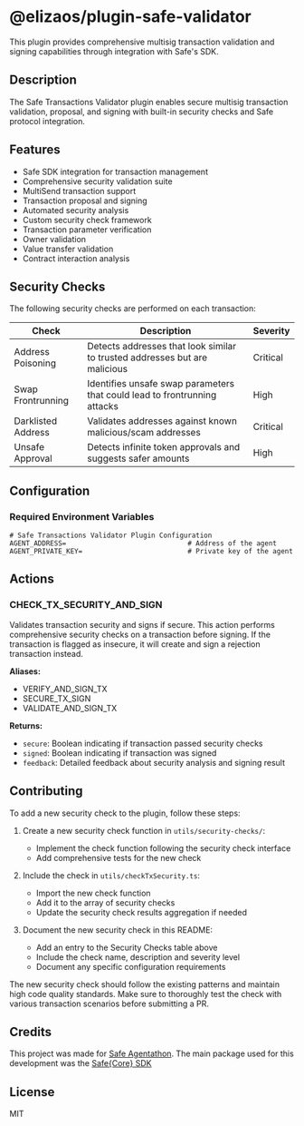 # @elizaos/plugin-safe-validator

This plugin provides comprehensive multisig transaction validation and signing capabilities through integration with Safe's SDK.

## Description

The Safe Transactions Validator plugin enables secure multisig transaction validation, proposal, and signing with built-in security checks and Safe protocol integration.

## Features

- Safe SDK integration for transaction management
- Comprehensive security validation suite
- MultiSend transaction support
- Transaction proposal and signing
- Automated security analysis
- Custom security check framework
- Transaction parameter verification
- Owner validation
- Value transfer validation
- Contract interaction analysis

## Security Checks

The following security checks are performed on each transaction:

| Check | Description | Severity |
|-------|-------------|----------|
| Address Poisoning | Detects addresses that look similar to trusted addresses but are malicious | Critical |
| Swap Frontrunning | Identifies unsafe swap parameters that could lead to frontrunning attacks | High |
| Darklisted Address | Validates addresses against known malicious/scam addresses | Critical |
| Unsafe Approval | Detects infinite token approvals and suggests safer amounts | High |

## Configuration

### Required Environment Variables

```env
# Safe Transactions Validator Plugin Configuration
AGENT_ADDRESS=                              # Address of the agent
AGENT_PRIVATE_KEY=                          # Private key of the agent
```

## Actions

### CHECK_TX_SECURITY_AND_SIGN

Validates transaction security and signs if secure. This action performs comprehensive security checks on a transaction before signing. If the transaction is flagged as insecure, it will create and sign a rejection transaction instead.

**Aliases:**
- VERIFY_AND_SIGN_TX
- SECURE_TX_SIGN 
- VALIDATE_AND_SIGN_TX

**Returns:**
- `secure`: Boolean indicating if transaction passed security checks
- `signed`: Boolean indicating if transaction was signed
- `feedback`: Detailed feedback about security analysis and signing result

## Contributing

To add a new security check to the plugin, follow these steps:

1. Create a new security check function in `utils/security-checks/`:
   - Implement the check function following the security check interface
   - Add comprehensive tests for the new check

2. Include the check in `utils/checkTxSecurity.ts`:
   - Import the new check function
   - Add it to the array of security checks
   - Update the security check results aggregation if needed

3. Document the new security check in this README:
   - Add an entry to the Security Checks table above
   - Include the check name, description and severity level
   - Document any specific configuration requirements

The new security check should follow the existing patterns and maintain high code quality standards. Make sure to thoroughly test the check with various transaction scenarios before submitting a PR.

## Credits
This project was made for [Safe Agentathon](https://safe.global/ai). The main package used for this development was the [Safe{Core} SDK](https://docs.safe.global/sdk/overview)

## License
MIT
